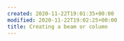 ```yaml
---
created: 2020-11-22T19:01:35+00:00
modified: 2020-11-22T19:02:25+00:00
title: Creating a beam or column
---
```


